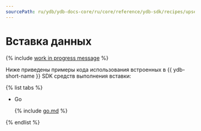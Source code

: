 ```yaml
---
sourcePath: ru/ydb/ydb-docs-core/ru/core/reference/ydb-sdk/recipes/upsert/index.md
---
```

# Вставка данных

{% include [work in progress message](../_includes/addition.md) %}

Ниже приведены примеры кода использования встроенных в {{ ydb-short-name }} SDK средств выполнения вставки:

{% list tabs %}

- Go


  {% include [go.md](_includes/go.md) %}

{% endlist %}
